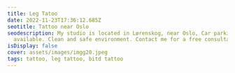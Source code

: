```yaml
---
title: Leg Tatoo
date: 2022-11-23T17:36:12.685Z
seotitle: Tattoo near Oslo
seodescription: My studio is located in Lørenskog, near Oslo, Car parking is
  available. Clean and safe environment. Contact me for a free consultation.
isDisplay: false
cover: assets/images/imgg20.jpeg
tags: tattoo, leg tattoo, bitd tattoo
---
```

